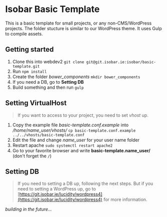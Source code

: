 # Isobar Basic Template

This is a basic template for small projects, or any non-CMS/WordPress projects. The folder stucture is similar to our WordPress theme. It uses Gulp to compile assets.

## Getting started

1. Clone this into webdev2 `git clone git@git.isobar.ie:isobar/basic-template.git`
2. Run `npm install`
3. Create the folder *bower_components* `mkdir bower_components`
3. If you need a DB, go to **Setting DB**
4. Build something and then run `gulp`

## Setting VirtualHost

> If you want to access to your project, you need to set *vhost* up.

1. Copy the example file *basic-template.conf.example* into */home/name_user/vhosts/* `cp basic-template.conf.example ../../vhosts/basic-template.conf`
2. Edit the file and change *name_user* for your user name folder
3. Restart apache `sudo systemctl restart apache2`
4. Go to your favorite browser and write **basic-template.name_user/** (don't forget the `/`)

## Setting DB

> If you need to setting a DB up, following the next steps. But if you need to setting a WordPress up, go to [https://git.isobar.ie/lucidity/wordpress4](https://git.isobar.ie/lucidity/wordpress4) for more information.

*building in the future...*




